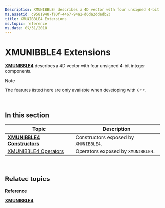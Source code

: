 ```yaml
---
Description: XMUNIBBLE4 describes a 4D vector with four unsigned 4-bit integer components.
ms.assetid: c9581948-f80f-4467-94a2-d6da2ddedb26
title: XMUNIBBLE4 Extensions
ms.topic: reference
ms.date: 05/31/2018
---
```


# XMUNIBBLE4 Extensions

[**XMUNIBBLE4**](/windows/win32/api/directxpackedvector/ns-directxpackedvector-xmunibble4) describes a 4D vector with four unsigned 4-bit integer components.

> [!Note]  
> The features listed here are only available when developing with C++.

 

## In this section



| Topic                                                           | Description                                      |
|-----------------------------------------------------------------|--------------------------------------------------|
| [**XMUNIBBLE4 Constructors**](xmunibble4-ctor.md)<br/>   | Constructors exposed by `XMUNIBBLE4`.<br/> |
| [XMUNIBBLE4 Operators](ovw-xmunibble4-operators.md)<br/> | Operators exposed by `XMUNIBBLE4`.<br/>    |



 

## Related topics

<dl> <dt>

**Reference**
</dt> <dt>

[**XMUNIBBLE4**](/windows/win32/api/directxpackedvector/ns-directxpackedvector-xmunibble4)
</dt> </dl>

 

 